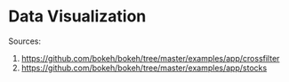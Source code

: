 # Data Visualization

Sources:
1. https://github.com/bokeh/bokeh/tree/master/examples/app/crossfilter
2. https://github.com/bokeh/bokeh/tree/master/examples/app/stocks
